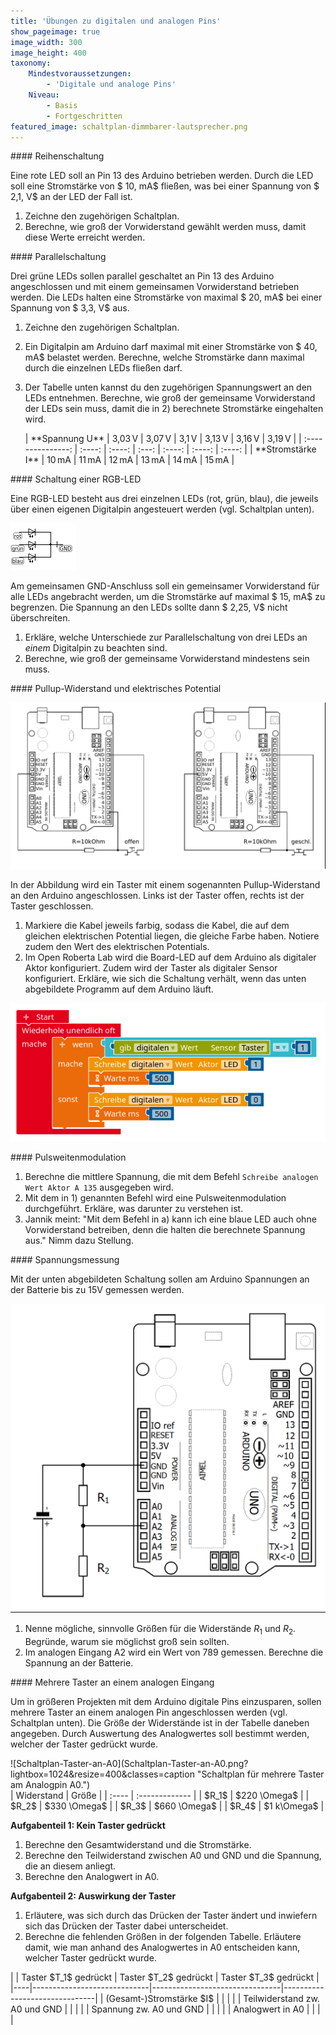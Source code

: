 ```yaml
---
title: 'Übungen zu digitalen und analogen Pins'
show_pageimage: true
image_width: 300
image_height: 400
taxonomy:
    Mindestvoraussetzungen:
        - 'Digitale und analoge Pins'
    Niveau:
        - Basis
        - Fortgeschritten
featured_image: schaltplan-dimmbarer-lautsprecher.png
---
```


<div markdown="1" class="aufgabe">
#### Reihenschaltung

Eine rote LED soll an Pin 13 des Arduino betrieben werden. Durch die LED soll eine Stromstärke von $ 10\,  mA$ fließen, was bei einer Spannung von $ 2,1\, V$ an der LED der Fall ist.

1.  Zeichne den zugehörigen Schaltplan.
2.  Berechne, wie groß der Vorwiderstand gewählt werden muss, damit diese Werte erreicht werden.
</div>

<div markdown="1" class="aufgabe">
#### Parallelschaltung

Drei grüne LEDs sollen parallel geschaltet an Pin 13 des Arduino angeschlossen und mit einem gemeinsamen Vorwiderstand betrieben werden. Die LEDs halten eine Stromstärke von maximal $ 20\,  mA$ bei einer Spannung von $ 3,3\, V$ aus.

1.  Zeichne den zugehörigen Schaltplan.
2.  Ein Digitalpin am Arduino darf maximal mit einer Stromstärke von $ 40\,  mA$ belastet werden. Berechne, welche Stromstärke dann maximal durch die einzelnen LEDs fließen darf.
3.  Der Tabelle unten kannst du den zugehörigen Spannungswert an den LEDs entnehmen. Berechne, wie groß der gemeinsame Vorwiderstand der LEDs sein muss, damit die in 2) berechnete Stromstärke eingehalten wird.
    
    <div markdown="1" style="overflow:auto;">
    |  **Spannung U**   | 3,03 V | 3,07 V | 3,1 V | 3,13 V | 3,16 V | 3,19 V |
    | :---------------: | :----: | :----: | :---: | :----: | :----: | :----: |
    | **Stromstärke I** | 10 mA  | 11 mA  | 12 mA | 13 mA  | 14 mA  | 15 mA  |
    </div>
</div>

<div markdown="1" class="aufgabe">
#### Schaltung einer RGB-LED

Eine RGB-LED besteht aus drei einzelnen LEDs (rot, grün, blau), die jeweils über einen eigenen Digitalpin angesteuert werden (vgl. Schaltplan unten).

![RGB-LED-Schaltplan](rgb-led-schaltplan.png?resize=400&classes=caption "Verschaltung einer RGB-LED.")

Am gemeinsamen GND-Anschluss soll ein gemeinsamer Vorwiderstand für alle LEDs angebracht werden, um die Stromstärke auf maximal $ 15\,  mA$ zu begrenzen. Die Spannung an den LEDs sollte dann $ 2,25\, V$ nicht überschreiten.

1.  Erkläre, welche Unterschiede zur Parallelschaltung von drei LEDs an *einem* Digitalpin zu beachten sind.
2.  Berechne, wie groß der gemeinsame Vorwiderstand mindestens sein muss.
</div>

<div markdown="1" class="aufgabe">
#### Pullup-Widerstand und elektrisches Potential

![schaltplan-pullup](schaltplan-pullup.png?lightbox=1024&resize=800&classes=caption "Pullup-Schaltung zum Anschluss eines Tasters an den Arduino.")

In der Abbildung wird ein Taster mit einem sogenannten Pullup-Widerstand an den Arduino angeschlossen. Links ist der Taster offen, rechts ist der Taster geschlossen.

1. Markiere die Kabel jeweils farbig, sodass die Kabel, die auf dem gleichen elektrischen Potential liegen, die gleiche Farbe haben. Notiere zudem den Wert des elektrischen Potentials.
2. Im Open Roberta Lab wird die Board-LED auf dem Arduino als digitaler Aktor konfiguriert. Zudem wird der Taster als digitaler Sensor konfiguriert. Erkläre, wie sich die Schaltung verhält, wenn das unten abgebildete Programm auf dem Arduino läuft.

![programm-pullup](programm-pullup.png)
</div>

<div markdown="1" class="aufgabe">
#### Pulsweitenmodulation

1. Berechne die mittlere Spannung, die mit dem Befehl `Schreibe analogen Wert Aktor A 135` ausgegeben wird.
2. Mit dem in 1) genannten Befehl wird eine Pulsweitenmodulation durchgeführt. Erkläre, was darunter zu verstehen ist.
3. Jannik meint: "Mit dem Befehl in a) kann ich eine blaue LED auch ohne Vorwiderstand betreiben, denn die halten die berechnete Spannung aus." Nimm dazu Stellung.
</div>

<div markdown="1" class="aufgabe">
#### Spannungsmessung

Mit der unten abgebildeten Schaltung sollen am Arduino Spannungen an der Batterie bis zu 15V gemessen werden.

![schaltplan-spannungsmessung](schaltplan-spannungsmessung.png?lightbox=1024&resize=400&classes=caption "Schaltung zum Messen von Batteriespannungen bis 15V mit dem Arduino.")

1. Nenne mögliche, sinnvolle Größen für die Widerstände $R_1$ und $R_2$. Begründe, warum sie möglichst groß sein sollten.
2. Im analogen Eingang A2 wird ein Wert von 789 gemessen. Berechne die Spannung an der Batterie.
</div>

<div markdown="1" class="aufgabe">
#### Mehrere Taster an einem analogen Eingang

Um in größeren Projekten mit dem Arduino digitale Pins einzusparen, sollen mehrere Taster an einem analogen Pin angeschlossen werden (vgl. Schaltplan unten). Die Größe der Widerstände ist in der Tabelle daneben angegeben. Durch Auswertung des Analogwertes soll bestimmt werden, welcher der Taster gedrückt wurde. 

<div class="flex-box">
<div markdown="1">
![Schaltplan-Taster-an-A0](Schaltplan-Taster-an-A0.png?lightbox=1024&resize=400&classes=caption "Schaltplan für mehrere Taster am Analogpin A0.")
</div>
<div>
<div markdown="1">
| Widerstand | Größe | 
| :---- | :------------- | 
| $R_1$   |  $220 \Omega$   | 
| $R_2$  |  $330 \Omega$  |
| $R_3$  |  $660 \Omega$   | 
| $R_4$  |  $1 k\Omega$   | 
</div>
</div>
</div>

**Aufgabenteil 1: Kein Taster gedrückt**
1. Berechne den Gesamtwiderstand und die Stromstärke.
2. Berechne den Teilwiderstand zwischen A0 und GND und die Spannung, die an diesem anliegt.
3. Berechne den Analogwert in A0.

**Aufgabenteil 2: Auswirkung der Taster**
1. Erläutere, was sich durch das Drücken der Taster ändert und inwiefern sich das Drücken der Taster dabei unterscheidet.
2. Berechne die fehlenden Größen in der folgenden Tabelle. Erläutere damit, wie man anhand des Analogwertes in A0 entscheiden kann, welcher Taster gedrückt wurde.

<div markdown="1" style="overflow:auto;">
|  | Taster $T_1$ gedrückt | Taster $T_2$ gedrückt | Taster $T_3$ gedrückt | 
|----|-----------------------------|--------------------------------|-------------------------------|
| (Gesamt-)Stromstärke $I$ |                                |                                       |                                     |
| Teilwiderstand zw. A0 und GND |                      |                             |                       |
| Spannung zw. A0 und GND |                          |                              |                    |
| Analogwert in A0            |                               |                              |                    |
</div>

</div>


